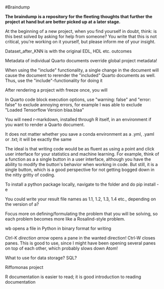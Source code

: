 #Braindump

**The braindump is a repository for the fleeting thoughts that further the project at hand but are better picked up at a later stage.**

At the beginning of a new project, when you find yourself in doubt, think: is this best solved by asking for help from someone? You write that this is not critical, you're working on it yourself, but please inform me of your insight.

Dataset_after_KNN is with the original EDL, HDL etc. outcomes

Metadata of individual Quarto documents override global project metadata!

When using the "include" functionality, a single change in the document will cause the document to rerender the "included" Quarto documents as well. Thus, use the "include"-functionality for doing it

After rendering a project with freeze once, you will

In Quarto code block execution options, use "warning: false" and "error: false" to exclude annoying errors, for example I was able to exclude "Loaded Tensorflow Version blaa.blaa"

You will need r-markdown, installed through R itself, in an environment if you want to render a Quarto document.

It does not matter whether you save a conda environment as a .yml, .yaml or .txt; it will be exactly the same

The ideal is that writing code would be as fluent as using a point and click user interface for your statistics and machine learning. For example, think of a function as a a single button in a user interface, although you have the ability to modify the button's behavior when working in code. But still, it is a single button, which is a good perspective for not getting bogged down in the nitty gritty of coding.

To install a python package locally, navigate to the folder and do pip install -e

You could write your result file names as 1.1, 1.2, 1.3, 1.4 etc., depending on the version of a?

Focus more on defining/formulating the problem that you will be solving, so each problem becomes more like a Rosalind-style problem.

wb opens a file in Python in binary format for writing

Ctrl-K *direction arrow* opens a pane in the wanted direction!
Ctrl-W closes panes. This is good to use, since I might have been opening several panes on top of each other, which probably slows down Atom!

What to use for data storage? SQL?

Riffomonas project

R documentation is easier to read; it is good introduction to reading documentation
